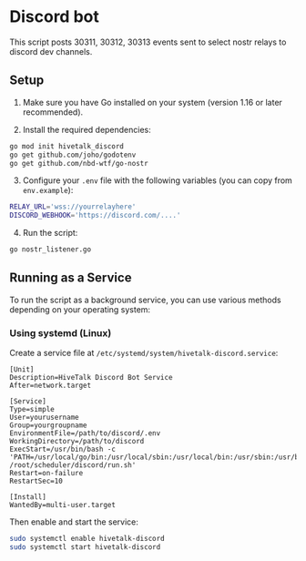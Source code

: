 # Discord bot

This script posts 30311, 30312, 30313 events sent to select nostr relays to discord dev channels. 

## Setup

1. Make sure you have Go installed on your system (version 1.16 or later recommended).

2. Install the required dependencies:

```bash
go mod init hivetalk_discord
go get github.com/joho/godotenv
go get github.com/nbd-wtf/go-nostr
```

3. Configure your `.env` file with the following variables (you can copy from `env.example`):

```sh   
RELAY_URL='wss://yourrelayhere'
DISCORD_WEBHOOK='https://discord.com/....'
```

4. Run the script:

```bash
go nostr_listener.go
```

## Running as a Service

To run the script as a background service, you can use various methods depending on your operating system:

### Using systemd (Linux)

Create a service file at `/etc/systemd/system/hivetalk-discord.service`:

```
[Unit]
Description=HiveTalk Discord Bot Service
After=network.target

[Service]
Type=simple
User=yourusername
Group=yourgroupname
EnvironmentFile=/path/to/discord/.env
WorkingDirectory=/path/to/discord
ExecStart=/usr/bin/bash -c 'PATH=/usr/local/go/bin:/usr/local/sbin:/usr/local/bin:/usr/sbin:/usr/bin:/sbin:/bin /root/scheduler/discord/run.sh'
Restart=on-failure
RestartSec=10

[Install]
WantedBy=multi-user.target
```

Then enable and start the service:

```bash
sudo systemctl enable hivetalk-discord
sudo systemctl start hivetalk-discord
```
